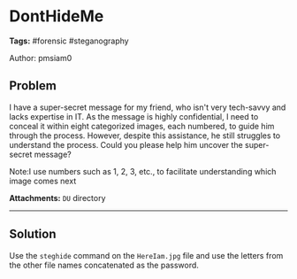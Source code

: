 # DontHideMe

**Tags:** #forensic #steganography

Author: pmsiam0

## Problem

I have a super-secret message for my friend, who isn't very tech-savvy and lacks expertise in IT. As the message is highly confidential, I need to conceal it within eight categorized images, each numbered, to guide him through the process. However, despite this assistance, he still struggles to understand the process. Could you please help him uncover the super-secret message?

Note:I use numbers such as 1, 2, 3, etc., to facilitate understanding which image comes next

**Attachments:** `DU` directory

---

## Solution

Use the `steghide` command on the  `HereIam.jpg` file and use the letters from the other file names concatenated as the password.